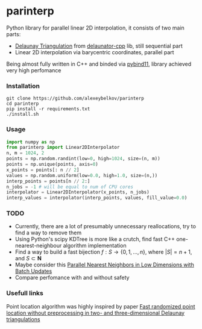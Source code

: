 # parinterp

Python library for parallel linear 2D interpolation, it consists of two main parts:
- [Delaunay Triangulation](https://en.wikipedia.org/wiki/Delaunay_triangulation) from [delaunator-cpp](https://github.com/abellgithub/delaunator-cpp) lib, still sequential part        
- Linear 2D interpolation via barycentric coordinates, parallel part

Being almost fully written in C++ and binded via [pybind11](https://pybind11.readthedocs.io/en/stable/index.html), library achieved very high perfomance

### Installation             
```console
git clone https://github.com/alexeybelkov/parinterp
cd parinterp
pip install -r requirements.txt
./install.sh
```
### Usage      
```python
import numpy as np
from parinterp import Linear2DInterpolator
n, m = 1024, 2
points = np.random.randint(low=0, high=1024, size=(n, m))
points = np.unique(points, axis=0)
x_points = points[: n // 2]
values = np.random.uniform(low=0.0, high=1.0, size=(n,))
interp_points = points[n // 2:]
n_jobs = -1 # will be equal to num of CPU cores
interpolator = Linear2DInterpolator(x_points, n_jobs)
interp_values = interpolator(interp_points, values, fill_value=0.0)
```

### TODO
* Currently, there are a lot of presumably unnecessary reallocations, try to find a way to remove them        
* Using Python's scipy KDTree is more like a crutch, find fast C++ one-nearest-neighbour algorithm implementation         
* Find a way to build a fast bijection $f : S \rightarrow \{0, 1, ..., n\}$, where $|S| = n + 1$, and $S \subset \mathbf{N}$       
* Maybe consider this [Parallel Nearest Neighbors in Low Dimensions with Batch Updates](https://arxiv.org/pdf/2111.04182.pdf)      
* Compare perfomance with and without safety

### Usefull links
Point location algorithm was highly inspired by paper [Fast randomized point location without preprocessing in two- and
three-dimensional Delaunay triangulations](https://web.cs.ucdavis.edu/~amenta/w07/jump.and.walk.pdf)
<!-- ### Benchmarking
#### Triangulation
![](/benchmark/triangulation.jpg)
#### Interpolation
![](/benchmark/interpolation.jpg)
#### Interpolation error
![](/benchmark/interpolation_error.jpg) -->
